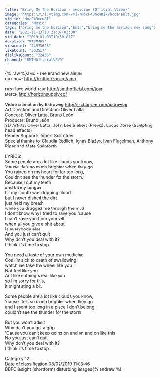 ```yaml
---
title: "Bring Me The Horizon - medicine (Official Video)"
image: "https:\/\/i.ytimg.com\/vi\/MocF43ncu8I\/hqdefault.jpg"
vid_id: "MocF43ncu8I"
categories: "Music"
tags: ["bring me the horizon","bmth","bring me the horizon new song"]
date: "2021-11-13T10:21:37+03:00"
vid_date: "2019-01-03T19:30:01Z"
duration: "PT3M49S"
viewcount: "24973623"
likeCount: "363517"
dislikeCount: "32436"
channel: "BMTHOfficialVEVO"
---
```

{% raw %}aмo - тнe вrand new alвυм<br />oυт now: <a rel="nofollow" target="blank" href="http://bmthorizon.co/amo">http://bmthorizon.co/amo</a><br /> <br />ғιrѕт love world тoυr <a rel="nofollow" target="blank" href="http://bmthofficial.com/tour">http://bmthofficial.com/tour</a><br />мercн <a rel="nofollow" target="blank" href="http://horizonsupply.co/">http://horizonsupply.co/</a><br /> <br />Video animation by Extraweg <a rel="nofollow" target="blank" href="http://instagram.com/extraweg">http://instagram.com/extraweg</a><br />Art Direction and Direction: Oliver Latta<br />Concept: Oliver Latta, Bruno León<br />Producer: Bruno León<br />3D Artists: Oliver Latta, John Lee Siebert (Previz), Lucas Dörre (Sculpting head effects)<br />Render Support: Robert Schrötder<br />Special thanks to: Claudia Redlich, Ignas Blažys, Ivan Flugelman, Anthony Piper and Mate Steinforth<br /><br />LYRICS:<br />Some people are a lot like clouds you know,<br />'cause life’s so much brighter when they go. <br />You rained on my heart for far too long,<br />Couldn’t see the thunder for the storm.<br />Because I cut my teeth <br />and bit my tongue<br />til’ my mouth was dripping blood <br />but I never dished the dirt <br />just held my breath<br />while you dragged me through the mud  <br />I don’t know why I tried to save you 'cause <br />I can’t save you from yourself <br />when all you give a shit about <br />is everybody else  <br />And you just can’t quit <br />Why don’t you deal with it? <br />I think it’s time to stop.<br /><br />You need a taste of your own medicine <br />Cos I’m sick to death of swallowing<br />watch me take the wheel like you <br />Not feel like you <br />Act like nothing's real like you<br />so I’m sorry for this,<br />it might sting a bit.<br /><br />Some people are a lot like clouds you know, <br />'cause life’s so much brighter when they go. <br />and I spent too long in a place I don’t belong<br />couldn’t see the thunder for the storm <br /><br />But you won’t admit <br />Why don’t you get a grip <br />'Cause you can’t keep going on and on and on like this<br />No you just can’t quit <br />Why don’t you deal with it? <br />I think it’s time to stop<br /><br />Category 12<br />Date of classification 08/02/2019 11:03:46<br />BBFC.insight (shortform) disturbing images{% endraw %}
